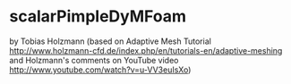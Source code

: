 # scalarPimpleDyMFoam
by Tobias Holzmann
(based on Adaptive Mesh Tutorial http://www.holzmann-cfd.de/index.php/en/tutorials-en/adaptive-meshing
and Holzmann's comments on YouTube video http://www.youtube.com/watch?v=u-VV3euIsXo)
